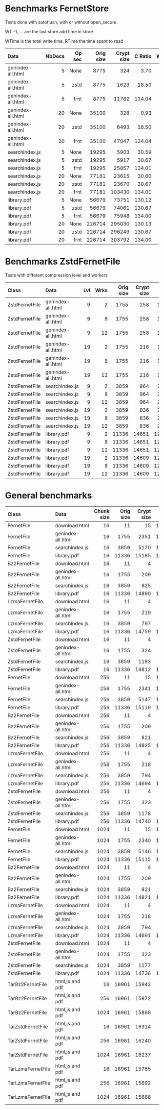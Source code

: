 # Benchmarks FernetStore

Tests done with autoflush, with or without open_secure.

WT -1, ... are the last store.add time in store

WTime is the total write time. RTime the time spent to read

| Data              | NbDocs | Op sec | Orig size | Crypt size | C Ratio | WTime | Rtime | WT -1 | WT -2 | WT -3 | WT -4 |
|:------------------|-------:|-------:|----------:|-----------:|--------:|------:|------:|------:|------:|------:|------:|
|genindex-all.html  |      5 | None   |      8775 |        324 |    3.70 |  0.09 |  0.03 |  0.02 |  0.01 |  0.01 |  0.01 |
|genindex-all.html  |      5 | zstd   |      8775 |       1623 |   18.50 |  0.10 |  0.04 |  0.02 |  0.02 |  0.02 |  0.02 |
|genindex-all.html  |      5 | frnt   |      8775 |      11762 |  134.04 |  0.53 |  0.13 |  0.12 |  0.10 |  0.09 |  0.07 |
|genindex-all.html  |     20 | None   |     35100 |        328 |    0.93 |  0.51 |  0.13 |  0.03 |  0.04 |  0.05 |  0.03 |
|genindex-all.html  |     20 | zstd   |     35100 |       6493 |   18.50 |  0.83 |  0.17 |  0.07 |  0.07 |  0.06 |  0.06 |
|genindex-all.html  |     20 | frnt   |     35100 |      47047 |  134.04 |  5.11 |  0.54 |  0.55 |  0.42 |  0.39 |  0.34 |
|searchindex.js     |      5 | None   |     19295 |       5903 |   30.59 |  0.78 |  0.12 |  0.18 |  0.16 |  0.12 |  0.08 |
|searchindex.js     |      5 | zstd   |     19295 |       5917 |   30.67 |  0.34 |  0.15 |  0.08 |  0.07 |  0.06 |  0.05 |
|searchindex.js     |      5 | frnt   |     19295 |      25857 |  134.01 |  1.39 |  0.27 |  0.30 |  0.26 |  0.23 |  0.18 |
|searchindex.js     |     20 | None   |     77181 |      23615 |   30.60 |  7.56 |  0.51 |  0.63 |  0.57 |  0.55 |  0.51 |
|searchindex.js     |     20 | zstd   |     77181 |      23670 |   30.67 |  2.84 |  0.47 |  0.24 |  0.21 |  0.20 |  0.19 |
|searchindex.js     |     20 | frnt   |     77181 |     103430 |  134.01 | 12.02 |  1.11 |  0.96 |  0.93 |  0.84 |  0.89 |
|library.pdf        |      5 | None   |     56679 |      73751 |  130.12 |  3.96 |  0.64 |  1.04 |  0.84 |  0.56 |  0.41 |
|library.pdf        |      5 | zstd   |     56679 |      74061 |  130.67 |  3.78 |  0.92 |  0.80 |  0.68 |  0.56 |  0.45 |
|library.pdf        |      5 | frnt   |     56679 |      75948 |  134.00 |  6.19 |  0.96 |  1.29 |  1.13 |  0.98 |  0.78 |
|library.pdf        |     20 | None   |    226714 |     295030 |  130.13 | 42.93 |  2.01 |  3.88 |  3.51 |  3.15 |  3.91 |
|library.pdf        |     20 | zstd   |    226714 |     296249 |  130.67 | 38.25 |  3.60 |  2.73 |  2.84 |  2.95 |  2.79 |
|library.pdf        |     20 | frnt   |    226714 |     303792 |  134.00 | 43.47 |  3.48 |  3.38 |  3.09 |  3.37 |  2.82 |


# Benchmarks ZstdFernetFile

Tests with different compression level and workers

| Class                | Data                 | Lvl | Wrks |  Orig size  | Crypt size |  Comp ratio | WTime  | Rtime  |
|:---------------------|:---------------------|----:|-----:|------------:|-----------:|------------:|-------:|-------:|
| ZstdFernetFile       | genindex-all.html    |   9 |    2 |        1755 |        258 |      14.67% |   0.03 |   0.00 |
| ZstdFernetFile       | genindex-all.html    |   9 |    8 |        1755 |        258 |      14.67% |   0.03 |   0.00 |
| ZstdFernetFile       | genindex-all.html    |   9 |   12 |        1755 |        258 |      14.67% |   0.03 |   0.00 |
| ZstdFernetFile       | genindex-all.html    |  19 |    2 |        1755 |        216 |      12.34% |   0.84 |   0.00 |
| ZstdFernetFile       | genindex-all.html    |  19 |    8 |        1755 |        216 |      12.34% |   0.80 |   0.00 |
| ZstdFernetFile       | genindex-all.html    |  19 |   12 |        1755 |        216 |      12.34% |   0.81 |   0.00 |
| ZstdFernetFile       | searchindex.js       |   9 |    2 |        3859 |        964 |      24.97% |   0.10 |   0.02 |
| ZstdFernetFile       | searchindex.js       |   9 |    8 |        3859 |        964 |      24.97% |   0.11 |   0.01 |
| ZstdFernetFile       | searchindex.js       |   9 |   12 |        3859 |        964 |      24.97% |   0.09 |   0.01 |
| ZstdFernetFile       | searchindex.js       |  19 |    2 |        3859 |        836 |      21.66% |   1.71 |   0.01 |
| ZstdFernetFile       | searchindex.js       |  19 |    8 |        3859 |        836 |      21.66% |   1.70 |   0.01 |
| ZstdFernetFile       | searchindex.js       |  19 |   12 |        3859 |        836 |      21.66% |   1.62 |   0.01 |
| ZstdFernetFile       | library.pdf          |   9 |    2 |       11336 |      14651 |     129.24% |   0.26 |   0.06 |
| ZstdFernetFile       | library.pdf          |   9 |    8 |       11336 |      14651 |     129.24% |   0.23 |   0.05 |
| ZstdFernetFile       | library.pdf          |   9 |   12 |       11336 |      14651 |     129.24% |   0.22 |   0.06 |
| ZstdFernetFile       | library.pdf          |  19 |    2 |       11336 |      14609 |     128.87% |   2.84 |   0.06 |
| ZstdFernetFile       | library.pdf          |  19 |    8 |       11336 |      14609 |     128.87% |   2.87 |   0.09 |
| ZstdFernetFile       | library.pdf          |  19 |   12 |       11336 |      14609 |     128.87% |   2.87 |   0.11 |


# General benchmarks

| Class                | Data                 |  Chunk size |  Orig size  | Crypt size |  Comp ratio | WTime  | Rtime  |
|:---------------------|:---------------------|------------:|------------:|-----------:|------------:|-------:|-------:|
| FernetFile           | download.html        |          16 |          11 |         15 |     134.09% |   0.00 |   0.00 |
| FernetFile           | genindex-all.html    |          16 |        1755 |       2351 |     133.96% |   0.13 |   0.01 |
| FernetFile           | searchindex.js       |          16 |        3859 |       5170 |     133.96% |   0.42 |   0.02 |
| FernetFile           | library.pdf          |          16 |       11336 |      15185 |     133.96% |   2.17 |   0.07 |
| Bz2FernetFile        | download.html        |          16 |          11 |          4 |      39.12% |   0.00 |   0.00 |
| Bz2FernetFile        | genindex-all.html    |          16 |        1755 |        209 |      11.93% |   0.20 |   0.13 |
| Bz2FernetFile        | searchindex.js       |          16 |        3859 |        825 |      21.37% |   0.29 |   0.10 |
| Bz2FernetFile        | library.pdf          |          16 |       11336 |      14890 |     131.35% |   2.54 |   1.89 |
| LzmaFernetFile       | download.html        |          16 |          11 |          4 |      35.89% |   0.01 |   0.00 |
| LzmaFernetFile       | genindex-all.html    |          16 |        1755 |        219 |      12.50% |   0.37 |   0.01 |
| LzmaFernetFile       | searchindex.js       |          16 |        3859 |        797 |      20.66% |   1.50 |   0.04 |
| LzmaFernetFile       | library.pdf          |          16 |       11336 |      14759 |     130.20% |   6.49 |   1.98 |
| ZstdFernetFile       | download.html        |          16 |          11 |          4 |      38.55% |   0.00 |   0.00 |
| ZstdFernetFile       | genindex-all.html    |          16 |        1755 |        324 |      18.49% |   0.01 |   0.00 |
| ZstdFernetFile       | searchindex.js       |          16 |        3859 |       1183 |      30.66% |   0.04 |   0.01 |
| ZstdFernetFile       | library.pdf          |          16 |       11336 |      14812 |     130.67% |   0.18 |   0.08 |
| FernetFile           | download.html        |         256 |          11 |         15 |     134.09% |   0.00 |   0.00 |
| FernetFile           | genindex-all.html    |         256 |        1755 |       2341 |     133.37% |   0.01 |   0.01 |
| FernetFile           | searchindex.js       |         256 |        3859 |       5147 |     133.37% |   0.04 |   0.02 |
| FernetFile           | library.pdf          |         256 |       11336 |      15119 |     133.37% |   0.21 |   0.06 |
| Bz2FernetFile        | download.html        |         256 |          11 |          4 |      39.12% |   0.00 |   0.00 |
| Bz2FernetFile        | genindex-all.html    |         256 |        1755 |        209 |      11.88% |   0.16 |   0.04 |
| Bz2FernetFile        | searchindex.js       |         256 |        3859 |        821 |      21.28% |   0.28 |   0.12 |
| Bz2FernetFile        | library.pdf          |         256 |       11336 |      14825 |     130.78% |   1.33 |   1.99 |
| LzmaFernetFile       | download.html        |         256 |          11 |          4 |      35.89% |   0.01 |   0.00 |
| LzmaFernetFile       | genindex-all.html    |         256 |        1755 |        218 |      12.44% |   0.39 |   0.01 |
| LzmaFernetFile       | searchindex.js       |         256 |        3859 |        794 |      20.57% |   1.45 |   0.05 |
| LzmaFernetFile       | library.pdf          |         256 |       11336 |      14694 |     129.63% |   4.76 |   2.43 |
| ZstdFernetFile       | download.html        |         256 |          11 |          4 |      38.55% |   0.00 |   0.00 |
| ZstdFernetFile       | genindex-all.html    |         256 |        1755 |        323 |      18.40% |   0.01 |   0.00 |
| ZstdFernetFile       | searchindex.js       |         256 |        3859 |       1178 |      30.51% |   0.04 |   0.01 |
| ZstdFernetFile       | library.pdf          |         256 |       11336 |      14740 |     130.03% |   0.16 |   0.07 |
| FernetFile           | download.html        |        1024 |          11 |         15 |     134.09% |   0.00 |   0.00 |
| FernetFile           | genindex-all.html    |        1024 |        1755 |       2340 |     133.34% |   0.01 |   0.01 |
| FernetFile           | searchindex.js       |        1024 |        3859 |       5146 |     133.34% |   0.04 |   0.02 |
| FernetFile           | library.pdf          |        1024 |       11336 |      15115 |     133.34% |   0.14 |   0.08 |
| Bz2FernetFile        | download.html        |        1024 |          11 |          4 |      39.12% |   0.00 |   0.00 |
| Bz2FernetFile        | genindex-all.html    |        1024 |        1755 |        209 |      11.88% |   0.22 |   0.10 |
| Bz2FernetFile        | searchindex.js       |        1024 |        3859 |        821 |      21.27% |   0.28 |   0.09 |
| Bz2FernetFile        | library.pdf          |        1024 |       11336 |      14821 |     130.75% |   1.18 |   2.05 |
| LzmaFernetFile       | download.html        |        1024 |          11 |          4 |      35.89% |   0.01 |   0.00 |
| LzmaFernetFile       | genindex-all.html    |        1024 |        1755 |        218 |      12.44% |   0.38 |   0.01 |
| LzmaFernetFile       | searchindex.js       |        1024 |        3859 |        794 |      20.56% |   1.50 |   0.04 |
| LzmaFernetFile       | library.pdf          |        1024 |       11336 |      14691 |     129.60% |   4.53 |   1.85 |
| ZstdFernetFile       | download.html        |        1024 |          11 |          4 |      38.55% |   0.00 |   0.00 |
| ZstdFernetFile       | genindex-all.html    |        1024 |        1755 |        323 |      18.40% |   0.01 |   0.00 |
| ZstdFernetFile       | searchindex.js       |        1024 |        3859 |       1177 |      30.50% |   0.03 |   0.02 |
| ZstdFernetFile       | library.pdf          |        1024 |       11336 |      14736 |     130.00% |   0.13 |   0.09 |
| TarBz2FernetFile     | html,js and pdf      |          16 |       16961 |      15942 |      94.00% |   1.67 |   1.95 |
| TarBz2FernetFile     | html,js and pdf      |         256 |       16961 |      15872 |      93.58% |   1.66 |   2.50 |
| TarBz2FernetFile     | html,js and pdf      |        1024 |       16961 |      15868 |      93.56% |   1.78 |   2.49 |
| TarZstdFernetFile    | html,js and pdf      |          16 |       16961 |      16314 |      96.19% |   0.25 |   0.12 |
| TarZstdFernetFile    | html,js and pdf      |         256 |       16961 |      16240 |      95.75% |   0.20 |   0.12 |
| TarZstdFernetFile    | html,js and pdf      |        1024 |       16961 |      16237 |      95.73% |   0.17 |   0.14 |
| TarLzmaFernetFile    | html,js and pdf      |          16 |       16961 |      15765 |      92.95% |   7.46 |   2.36 |
| TarLzmaFernetFile    | html,js and pdf      |         256 |       16961 |      15692 |      92.52% |   6.66 |   2.16 |
| TarLzmaFernetFile    | html,js and pdf      |        1024 |       16961 |      15688 |      92.50% |   6.76 |   2.09 |
